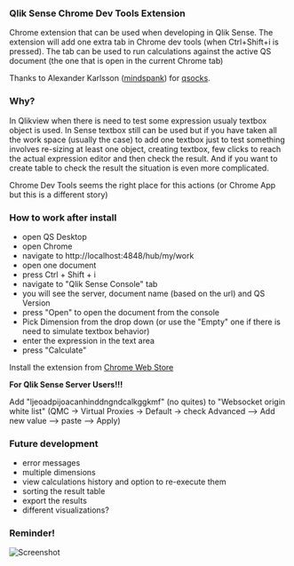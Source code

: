 ### Qlik Sense Chrome Dev Tools Extension

Chrome extension that can be used when developing in Qlik Sense. The extension will add one extra tab in Chrome dev tools (when Ctrl+Shift+i is pressed). The tab can be used to run calculations against the active QS document (the one that is open in the current Chrome tab)

Thanks to Alexander Karlsson ([mindspank](https://github.com/mindspank)) for [qsocks](https://github.com/mindspank/qsocks).

### Why?
In Qlikview when there is need to test some expression usualy textbox object is used. In Sense textbox still can be used but if you have taken all the work space (usually the case) to add one textbox just to test something involves re-sizing at least one object, creating textbox, few clicks to reach the actual expression editor and then check the result. And if you want to create table to check the result the situation is even more complicated. 

Chrome Dev Tools seems the right place for this actions (or Chrome App but this is a different story)

### How to work after install

* open QS Desktop
* open Chrome
* navigate to http://localhost:4848/hub/my/work
* open one document 
* press Ctrl + Shift + i
* navigate to "Qlik Sense Console" tab
* you will see the server, document name (based on the url) and QS Version
* press "Open" to open the document from the console
* Pick Dimension from the drop down (or use the "Empty" one if there is need to simulate textbox behavior)
* enter the expression in the text area
* press "Calculate"

Install the extension from [Chrome Web Store](https://chrome.google.com/webstore/detail/qlik-sense-console/ljeoadpijoacanhinddngndcalkggkmf)

**For Qlik Sense Server Users!!!**

Add "ljeoadpijoacanhinddngndcalkggkmf" (no quites) to "Websocket origin white list" (QMC -> Virtual Proxies -> Default -> check Advanced --> Add new value --> paste --> Apply)

### Future development

* error messages
* multiple dimensions
* view calculations history and option to re-execute them
* sorting the result table
* export the results
* different visualizations?

### Reminder!


![Screenshot](https://raw.githubusercontent.com/countnazgul/qlik-sense-chrome-devtools-extension/master/QlikSenseConsole.png)
